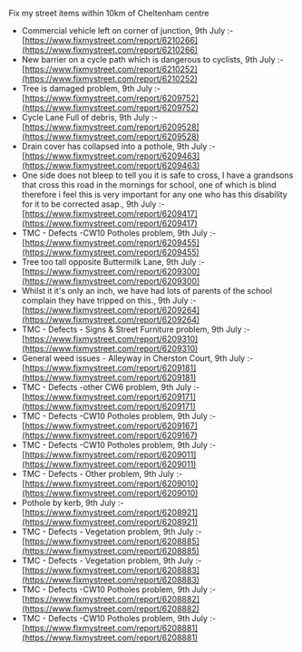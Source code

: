 Fix my street items within 10km of Cheltenham centre

<!-- fix_marker starts -->

- Commercial vehicle left on corner of junction, 9th July :- [https://www.fixmystreet.com/report/6210266](https://www.fixmystreet.com/report/6210266)
- New barrier on a cycle path which is dangerous to cyclists, 9th July :- [https://www.fixmystreet.com/report/6210252](https://www.fixmystreet.com/report/6210252)
- Tree is damaged problem, 9th July :- [https://www.fixmystreet.com/report/6209752](https://www.fixmystreet.com/report/6209752)
- Cycle Lane Full of debris, 9th July :- [https://www.fixmystreet.com/report/6209528](https://www.fixmystreet.com/report/6209528)
- Drain cover has collapsed into a pothole, 9th July :- [https://www.fixmystreet.com/report/6209463](https://www.fixmystreet.com/report/6209463)
- One side does not bleep to tell you it is safe to cross, I have a grandsons that cross this road in the mornings for school, one of which is blind therefore i feel this is very important for any one who has this disability for it to be corrected asap., 9th July :- [https://www.fixmystreet.com/report/6209417](https://www.fixmystreet.com/report/6209417)
- TMC - Defects -CW10 Potholes problem, 9th July :- [https://www.fixmystreet.com/report/6209455](https://www.fixmystreet.com/report/6209455)
- Tree too tall opposite Buttermilk Lane, 9th July :- [https://www.fixmystreet.com/report/6209300](https://www.fixmystreet.com/report/6209300)
- Whilst it it's only an inch, we have had lots of parents of the school complain they have tripped on this., 9th July :- [https://www.fixmystreet.com/report/6209264](https://www.fixmystreet.com/report/6209264)
- TMC - Defects - Signs & Street Furniture problem, 9th July :- [https://www.fixmystreet.com/report/6209310](https://www.fixmystreet.com/report/6209310)
- General weed issues - Alleyway in Cherston Court, 9th July :- [https://www.fixmystreet.com/report/6209181](https://www.fixmystreet.com/report/6209181)
- TMC - Defects -other CW6 problem, 9th July :- [https://www.fixmystreet.com/report/6209171](https://www.fixmystreet.com/report/6209171)
- TMC - Defects -CW10 Potholes problem, 9th July :- [https://www.fixmystreet.com/report/6209167](https://www.fixmystreet.com/report/6209167)
- TMC - Defects -CW10 Potholes problem, 9th July :- [https://www.fixmystreet.com/report/6209011](https://www.fixmystreet.com/report/6209011)
- TMC - Defects - Other problem, 9th July :- [https://www.fixmystreet.com/report/6209010](https://www.fixmystreet.com/report/6209010)
- Pothole by kerb, 9th July :- [https://www.fixmystreet.com/report/6208921](https://www.fixmystreet.com/report/6208921)
- TMC - Defects - Vegetation problem, 9th July :- [https://www.fixmystreet.com/report/6208885](https://www.fixmystreet.com/report/6208885)
- TMC - Defects - Vegetation problem, 9th July :- [https://www.fixmystreet.com/report/6208883](https://www.fixmystreet.com/report/6208883)
- TMC - Defects -CW10 Potholes problem, 9th July :- [https://www.fixmystreet.com/report/6208882](https://www.fixmystreet.com/report/6208882)
- TMC - Defects -CW10 Potholes problem, 9th July :- [https://www.fixmystreet.com/report/6208881](https://www.fixmystreet.com/report/6208881)

<!-- fix_marker ends -->